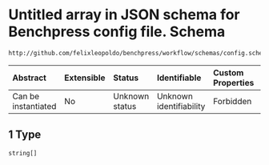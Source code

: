 # Untitled array in JSON schema for Benchpress config file. Schema

```txt
http://github.com/felixleopoldo/benchpress/workflow/schemas/config.schema.json#/definitions/mcmc_autocorr_plots_item/properties/functional/anyOf/1
```



| Abstract            | Extensible | Status         | Identifiable            | Custom Properties | Additional Properties | Access Restrictions | Defined In                                                       |
| :------------------ | :--------- | :------------- | :---------------------- | :---------------- | :-------------------- | :------------------ | :--------------------------------------------------------------- |
| Can be instantiated | No         | Unknown status | Unknown identifiability | Forbidden         | Allowed               | none                | [config.schema.json*](config.schema.json "open original schema") |

## 1 Type

`string[]`
